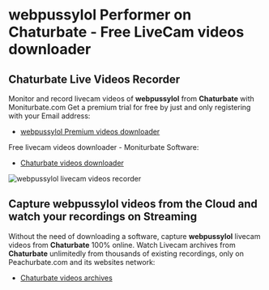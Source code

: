 # webpussylol Performer on Chaturbate - Free LiveCam videos downloader

## Chaturbate Live Videos Recorder

Monitor and record livecam videos of **webpussylol** from **Chaturbate** with Moniturbate.com
Get a premium trial for free by just and only registering with your Email address:
* [webpussylol Premium videos downloader](https://moniturbate.com/request-demo-licence-key.html)

Free livecam videos downloader - Moniturbate Software:
* [Chaturbate videos downloader](https://moniturbate.com/moniturbate-download-software.html)

![webpussylol livecam videos recorder](https://peachurnet.com/templates/moniturbate-software.png)


## Capture webpussylol videos from the Cloud and watch your recordings on Streaming

Without the need of downloading a software, capture **webpussylol** livecam videos from **Chaturbate** 100% online.
Watch Livecam archives from **Chaturbate** unlimitedly from thousands of existing recordings, only on Peachurbate.com and its websites network:
* [Chaturbate videos archives](https://peachurnet.com/)